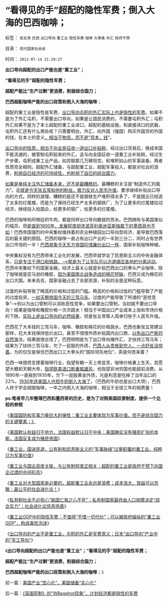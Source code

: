 # “看得见的手”超配的隐性军费；倒入大海的巴西咖啡；

标签： `张五常` `巴西` `出口导向` `重工业` `隐性军费` `咖啡` `大萧条` `外汇` `政府干预` 

目录： `现代国家社会史`

时间： `2012-07-14 21:19:27`

**出口导向超配的出口产能也是“重工业”；**

**“看得见的手”超配的隐性军费；**

**超配产能比“生产过剩”更浪费，削弱综合国力；**

**巴西超配咖啡产能的出口政策和倒入大海的咖啡**；

超配的重工业是隐性是军费，[出口导向屯积的外汇实际上也是隐性的军费](../../../2012/6/23/重商主义、出口导向，世界大战和欧债危机.md)。如果不是为了外汇屯积，不需要出口导向，如果是让国民消费的，不需要屯积外汇；屯积外汇如果不是为了本土超配的重工业进口，超配的基础设施，和直接进口的武器，屯积外汇还有什么用处呢？只需要明白，外汇，向外国（强国）购买外国货的外国的钱，在本土的意义[，相当于物资，而不是“资本，钱](../../../2009/2/14/外汇不是钱，是物资！“分国企，分外汇”难言吉凶.md)”。

[出口导向的性质，相当于向全民征收一道出口补贴税](../../../2012/5/27/国企业务无助出口导向，外汇为国企而储备.md)，经过出口货易后，换成本国不能流通的，被管制屯积起来的外汇。这与向全国征收一道重工业补贴税，经过生产步骤，屯积成重工业产品，如苏联那几万辆坦克，和堆积如山的军事装备。两者性质完全相同。超配外汇储备，与超配重工业，超配军事投入，都是对社会的浪费，[削弱自已经济的可持续性，也削弱了自已的综合国力](../../../2012/7/12/非暴力竞争！最公平的社会进化论.md)。

[如果是单纯关注外汇储备本身，还不是最糟糕的](../../../2008/7/17/在中国手中的外汇不是钱.md)。最糟糕的关注是“制造外汇的能力”。这[就是今天张五常和他的粉丝，极力反对人民币升值](../../../2012/6/22/所谓“人民币国际化”的买办利益集团.md)，要求继续补贴出口导向的方式。同样的道理，糟糕的是还不是钢铁生产堆积得太多了，不是国企已经造了太多的烂尾楼，而是为了保持已经生产太多的钢铁厂，为了让更多的烂尾楼拉动经济，继续投入给国企，给更多的钢厂，给更多的烂尾楼。

巴西的咖啡和阿根廷的牛肉，都是同样出口导向酿就的苦水。巴西拥有与美国类似的幅员，但[是直到1900年，发展程度却连波菲利奥迪亚斯独裁下的墨西哥也不如](../../../2012/6/29/墨西哥低人权拉动的经济增长,白银本位的“三驾马车”.md)！巴西帝国强烈的中央集权维持着的农业种植园出口导向型经济，是导致巴西落后的最关键的原因。巴西的咖啡一直占有出口产业的一半到三分二，同时占有世界出口市场的一半！[巴西就象今天东方帝国珍惜廉价出口一样](../../../2012/5/26/出口导向中的各利益阶层和受害者.md)，国家补贴咖啡种植。

中央集权没有为巴西带来工业化的发展，巴西早就学会了凯恩斯主义的中央金融体系，[只是专注于港口和铁路，——>那是为了让军队可以迅速镇压各地的分离运动](../../../2012/7/11/重工业和国企和殖民地，高度关联.md)。巴西中央集权下的国家金融，经济上最关心就是补贴巴西出口的拳头产业咖啡，除了咖啡就是亚马逊的橡胶，[因为美国南北战争造成的棉花短缺](../../../2011/5/23/为什么美国南方会形成黑奴植棉业？.md)，巴西又成为棉花的出口大国。来来去去，国家金融占去了全部资源，补贴的全是这种玩意。

过度的补贴导致了畸高的价格和过低的门槛。畸高的价格和过低的门槛导致了产能的过度投资，[一如天朝帝国今天的三驾马车](../../../2012/5/27/三驾马车没有拉动过增长,“唱衰中国”的可能是真相.md)。过度的产能导致了所谓的“恶性竞争”——>别以为出口管制可以消除恶性竞争，如果要出口管制，当初就不要出口导向！结果是咖啡和橡胶价格一次次跳水！相当于中国出口产业成本上涨和市场价格的下跌，[实际上是出口导向的必然结果](../../../2012/3/15/稀土和假货中的公有制困境.md)，但是张五常等人简单归咎于人民币升值。

巴西花了大本钱的三驾马车，咖啡、橡胶和棉花的价格跳水，巴西也象张五常建议那样，花大本钱保持低价出口，甚至不惜借外债补贴国内出口商，[以免出口产能的自然淘](../../../2009/2/7/进化论：市场机制确保淘汰竞争性弱者.md)汰。结果就很古怪了，巴西明明是为了出口导向赚外汇，才扶持三驾马车；结果为了扶持三驾马车，欠了一屁股的外债，[巴西人从贵族到穷人，一点好处没捞着](../../../2007/11/27/人民币如何升值？中国向世界廉价献血不可继续！.md)。为的仅仅是保住巴西出口三大拳头的“国际领先地位”，真是何苦来着？

巴西一味借债支撑着咖啡行业，指望有朝一天上帝显灵，咖啡价格重上生天，其愿望大概和天朝大帝，[指望欧美进口能重振雄风](../../../2011/11/28/货币政策拉动增长不可能；大萧条＝经济危机＋金融危机.md)，也指望非洲穷国也能超前消费。从1890年一直挨到1930年，欠下一屁股黄金外债，光是利息是吃掉了当年出口的22%。[1930年连美国人也把牛奶倒入大海了](../../../2011/5/1/牛奶倒入大海，创造了什么价值？.md)，（巴西的牛奶也是出口大项），巴西人终于学会销毁咖啡，一年之内倒入大海的咖啡，相当于全球三年的销费量！

**ps:笔者早几年整理巴西和墨西哥的历史，是为了对照美国奴隶制度，提供一个比较的参照**

《[美国国防和军事力量巨大的弹性；重工业主要体现为军事价值，但不是综合国力的关键要素；》](../../../2012/7/10/美国国防和军事力量巨大的弹性，巨大的增长潜力.md)

《[美国默认权益归于地方，法国权益默认归于中央；美国确实没有殖民扩张的本能，法国反复成为殖民帝国](../../../2012/7/11/美国与法式民主截然相反，法国为何反复成为殖民帝国？.md)》

《[重工业，国进民退，公有制和凯恩斯主义的“军事脉络”过量配置的重工业，纯粹只为军事价值](../../../2012/7/11/公有制，国企，重工业，国进民退，凯恩斯主义的军事脉络.md)》

《[重工业与国企高度关联，与公有制程度正相关；超配的重工业是政府干预下向国企过渡的中间形态](../../../2012/7/11/重工业和国企和殖民地，高度关联.md)》

《[重工业对大型国家是必要的，超配重工业永远是浪费；成本浩大，效益可以忽略；最公平的社会进化论！](../../../2012/7/12/非暴力竞争！最公平的社会进化论.md)》

《[私有制社会不必担心“敌国亡我之心不死”；私有制国家最终由人口规模决定“综合实力”；社会进化论惩恶扬善](../../../2012/7/13/私有制国家最终由人口规模决定“综合实力”.md)》

《[重工业GDP中的隐性军费；不值得“不惜一切代价”；可以被政府操纵的“重工业GDP”，构成毒性泡沫](../../../2012/7/13/重工业GDP中的隐性军费，构成毒性的发展泡沫.md)》

《[出口导向的产业不是重工业，屯积的外汇是军费意义；日本“出口导向”产业中的“军工导向”](../../../2012/7/14/美国产业“空心化”，美国储备“实心化”.md)》

《**出口导向超配的出口产能也是“重工业”；“看得见的手”超配的隐性军费；**

**超配产能比“生产过剩”更浪费，削弱综合国力；**

**巴西超配咖啡产能的出口政策和倒入大海的咖啡**；》



前一篇：[美国产业“空心化”，美国储备“实心化”](../../../2012/7/14/美国产业“空心化”，美国储备“实心化”.md)

后一篇：[《英国宪制》的“WBagehot现象”，计划经济都是隐性的军费](../../../2012/7/14/《英国宪制》的“WBagehot现象”，计划经济都是隐性的军费.md)
